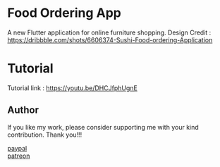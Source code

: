 # Food Ordering App
A new Flutter application for online furniture shopping. 
Design Credit : https://dribbble.com/shots/6606374-Sushi-Food-ordering-Application

# Tutorial
Tutorial link : https://youtu.be/DHCJfphUgnE

## Author
If you like my work, please consider supporting me with your kind contribution. Thank you!!!
<div><a href=https://paypal.me/kaushikchandru?locale.x=en_GB>paypal </a></div>
<div><a href=https://www.patreon.com/kaushikchandru>patreon</a></div>



